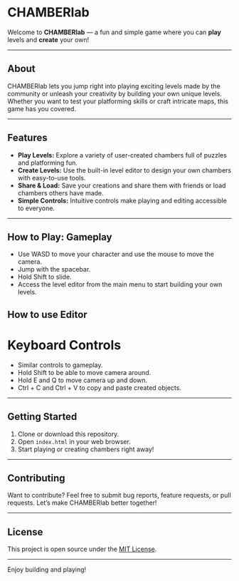 # CHAMBERlab

Welcome to **CHAMBERlab** — a fun and simple game where you can **play** levels and **create** your own!

---

## About

CHAMBERlab lets you jump right into playing exciting levels made by the community or unleash your creativity by building your own unique levels. Whether you want to test your platforming skills or craft intricate maps, this game has you covered.

---

## Features

- **Play Levels:** Explore a variety of user-created chambers full of puzzles and platforming fun.
- **Create Levels:** Use the built-in level editor to design your own chambers with easy-to-use tools.
- **Share & Load:** Save your creations and share them with friends or load chambers others have made.
- **Simple Controls:** Intuitive controls make playing and editing accessible to everyone.

---

## How to Play: Gameplay

- Use WASD to move your character and use the mouse to move the camera.
- Jump with the spacebar.
- Hold Shift to slide.
- Access the level editor from the main menu to start building your own levels.

## How to use Editor

# Keyboard Controls
- Similar controls to gameplay.
- Hold Shift to be able to move camera around.
- Hold E and Q to move camera up and down.
- Ctrl + C and Ctrl + V to copy and paste created objects.

---

## Getting Started

1. Clone or download this repository.
2. Open `index.html` in your web browser.
3. Start playing or creating chambers right away!

---

## Contributing

Want to contribute? Feel free to submit bug reports, feature requests, or pull requests. Let’s make CHAMBERlab better together!

---

## License

This project is open source under the [MIT License](LICENSE).

---

Enjoy building and playing!
